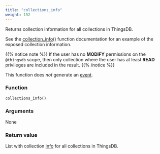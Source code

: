 ```yaml
---
title: "collections_info"
weight: 152
---
```


Returns collection information for all collections in ThingsDB.

See the [collection_info()](../../thingsdb-api/collection_info) function documentation for an example of the exposed collection information.

{{% notice note %}}
If the user has no **MODIFY** permissions on the `@thingsdb` scope, then only collection where
the user has at least **READ** privileges are included in the result.
{{% /notice %}}

This function does *not* generate an [event](../../overview/events).

### Function

`collections_info()`

### Arguments

None

### Return value

List with collection [info](../../data-types/info) for all collections in ThingsDB.
